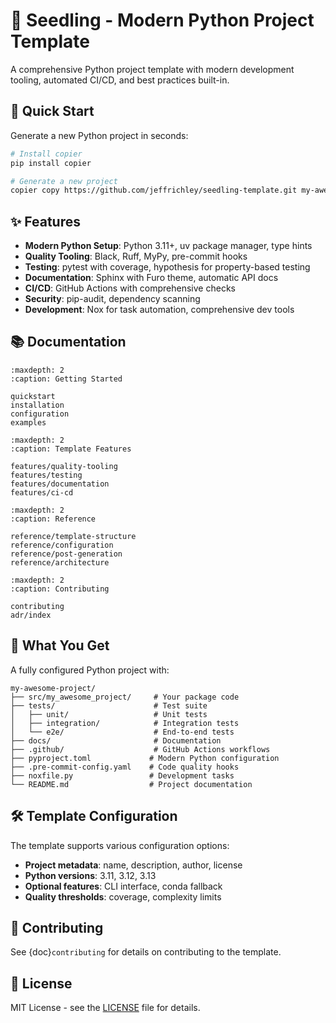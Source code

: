 # 🌱 Seedling - Modern Python Project Template

A comprehensive Python project template with modern development tooling, automated CI/CD, and best practices built-in.

## 🚀 Quick Start

Generate a new Python project in seconds:

```bash
# Install copier
pip install copier

# Generate a new project
copier copy https://github.com/jeffrichley/seedling-template.git my-awesome-project
```

## ✨ Features

- **Modern Python Setup**: Python 3.11+, uv package manager, type hints
- **Quality Tooling**: Black, Ruff, MyPy, pre-commit hooks
- **Testing**: pytest with coverage, hypothesis for property-based testing
- **Documentation**: Sphinx with Furo theme, automatic API docs
- **CI/CD**: GitHub Actions with comprehensive checks
- **Security**: pip-audit, dependency scanning
- **Development**: Nox for task automation, comprehensive dev tools

## 📚 Documentation

```{toctree}
:maxdepth: 2
:caption: Getting Started

quickstart
installation
configuration
examples
```

```{toctree}
:maxdepth: 2
:caption: Template Features

features/quality-tooling
features/testing
features/documentation
features/ci-cd
```



```{toctree}
:maxdepth: 2
:caption: Reference

reference/template-structure
reference/configuration
reference/post-generation
reference/architecture
```

```{toctree}
:maxdepth: 2
:caption: Contributing

contributing
adr/index
```

## 🎯 What You Get

A fully configured Python project with:

```
my-awesome-project/
├── src/my_awesome_project/     # Your package code
├── tests/                      # Test suite
│   ├── unit/                   # Unit tests
│   ├── integration/            # Integration tests
│   └── e2e/                    # End-to-end tests
├── docs/                       # Documentation
├── .github/                    # GitHub Actions workflows
├── pyproject.toml             # Modern Python configuration
├── .pre-commit-config.yaml    # Code quality hooks
├── noxfile.py                 # Development tasks
└── README.md                  # Project documentation
```

## 🛠️ Template Configuration

The template supports various configuration options:

- **Project metadata**: name, description, author, license
- **Python versions**: 3.11, 3.12, 3.13
- **Optional features**: CLI interface, conda fallback
- **Quality thresholds**: coverage, complexity limits

## 🤝 Contributing

See {doc}`contributing` for details on contributing to the template.

## 📄 License

MIT License - see the [LICENSE](https://github.com/jeffrichley/seedling/blob/main/LICENSE) file for details.
